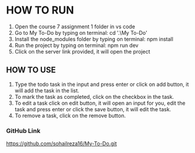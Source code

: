 <!-- # React + Vite

This template provides a minimal setup to get React working in Vite with HMR and some ESLint rules.

Currently, two official plugins are available:

- [@vitejs/plugin-react](https://github.com/vitejs/vite-plugin-react/blob/main/packages/plugin-react/README.md) uses [Babel](https://babeljs.io/) for Fast Refresh
- [@vitejs/plugin-react-swc](https://github.com/vitejs/vite-plugin-react-swc) uses [SWC](https://swc.rs/) for Fast Refresh

## Expanding the ESLint configuration

If you are developing a production application, we recommend using TypeScript and enable type-aware lint rules. Check out the [TS template](https://github.com/vitejs/vite/tree/main/packages/create-vite/template-react-ts) to integrate TypeScript and [`typescript-eslint`](https://typescript-eslint.io) in your project. -->


# HOW TO RUN

1. Open the course 7 assignment 1 folder in vs code
2. Go to My To-Do by typing on terminal: cd '.\My To-Do\'
3. Install the node_modules folder by typing on terminal: npm install
4. Run the project by typing on terminal: npm run dev
5. Click on the server link provided, it will open the project

## HOW TO USE

1. Type the todo task in the input and press enter or click on add button, it will add the task in the list.
2. To mark the task as completed, click on the checkbox in the task.
3. To edit a task click on edit button, it will open an input for you, edit the task and press enter or click the save button, it will edit the task.
4. To remove a task, click on the remove button.

### GitHub Link
https://github.com/sohailreza16/My-To-Do.git